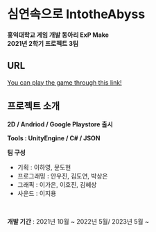 # 심연속으로 IntotheAbyss
**홍익대학교 게임 개발 동아리 ExP Make**
<br/>
**2021년 2학기 프로젝트 3팀**
<br/>

## URL
[You can play the game through this link!](https://play.google.com/store/apps/details?id=com.ExPStudio.IntoTheAbyss&hl=ko)
<br/>

## 프로젝트 소개
**2D / Andriod / Google Playstore 출시**
<br/>

**Tools : UnityEngine / C# / JSON**
<br/>

**팀 구성**
- 기획 : 이하영, 문도현
- 프로그래밍 : 안우진, 김도연, 박상은
- 그래픽 : 이가은, 이호진, 김혜상
- 사운드 : 이지용
<br/>

**개발 기간** : 2021년 10월 ~ 2022년 5월/ 2023년 5월 ~
